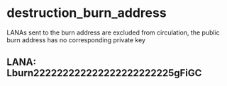 # destruction_burn_address
LANAs sent to the burn address are excluded from circulation, the public burn address has no corresponding private key


## LANA: Lburn222222222222222222222225gFiGC
